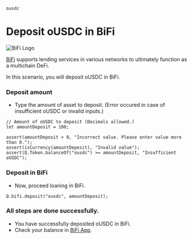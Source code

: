 ```meta-Currency
ousdc
```

# Deposit oUSDC in BiFi

![BiFi Logo](https://s3.ap-northeast-2.amazonaws.com/thebifrost.io/home/bifi/bifi_logo.svg)

[BiFi](https://bifi.finance/) supports lending services in various networks to ultimately function as a multichain DeFi.

In this scenario, you will deposit oUSDC in BiFi.

### Deposit amount

- Type the amount of asset to deposit. (Error occured in case of insufficient oUSDC or invalid inputs.)

```input oUSDC
// Amount of oUSDC to deposit (Decimals allowed.)
let amountDeposit = 100;
```

```input-Verify
assert(amountDeposit > 0, "Incorrect value. Please enter value more than 0.");
assert(isCurrency(amountDeposit), "Invalid value");
assert(Q.Token.balanceOf("ousdc") >= amountDeposit, "Insufficient oUSDC");
```

### Deposit in BiFi

- Now, proceed loaning in BiFi.

```taster
Q.bifi.deposit("ousdc", amountDeposit);
```

### All steps are done successfully.

- You have successfully deposited oUSDC in BiFi.
- Check your balance in [BiFi App](https://app.bifi.finance/).
